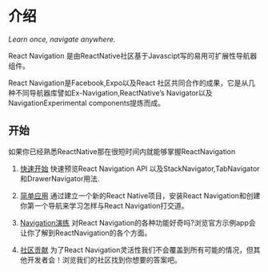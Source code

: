 # 介绍

_Learn once, navigate anywhere._

React Navigation 是由ReactNative社区基于Javascipt写的易用可扩展性导航器组件。

React Navigation是Facebook,Expo以及React 社区共同合作的成果，它是从几种不同导航器库譬如Ex-Navigation,ReactNative’s Navigator以及NavigationExperimental components提炼而成。


## 开始

如果你已经熟悉ReactNative那在很短时间内就能够掌握ReactNavigation

1. [快速开始](/docs/intro/quick-start)
快速预览React Navigation API 以及StackNavigator,TabNavigator和DrawerNavigator用法.

2. [简单应用](/docs/intro/basic-app)
通过建立一个新的React Native项目，安装React Navigation和创建你第一个导航来学习怎样与React Navigation打交道。

3. [Navigation演练](https://github.com/react-community/react-navigation/tree/master/examples/NavigationPlayground)
对React Navigation的各种功能好奇吗?浏览官方示例app会让你了解到ReactNavigation的各个方面。

4. [社区贡献](https://github.com/react-community/react-navigation#community-contributions)
为了React Navigation灵活性我们不会覆盖到所有可能的情况，但其他开发者会！浏览我们的社区找到你想要的答案吧。
